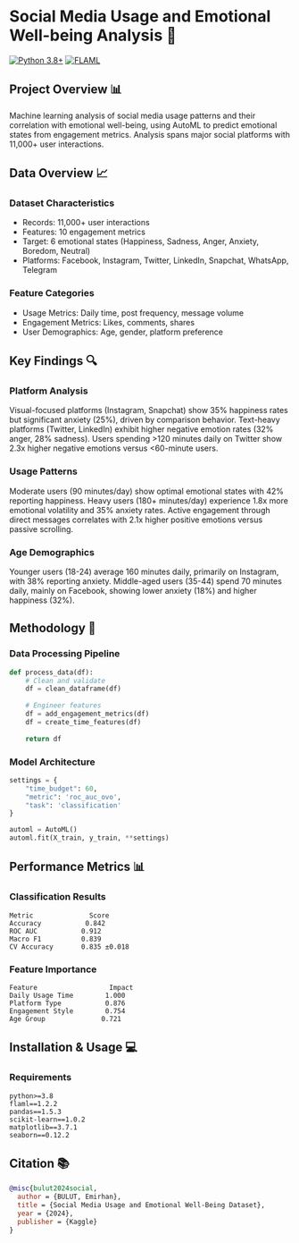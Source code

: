 # Social Media Usage and Emotional Well-being Analysis 🧠

[![Python 3.8+](https://img.shields.io/badge/python-3.8+-blue.svg)](https://www.python.org/downloads/)
[![FLAML](https://img.shields.io/badge/FLAML-1.2.2-orange.svg)](https://microsoft.github.io/FLAML/)

## Project Overview 📊

Machine learning analysis of social media usage patterns and their correlation with emotional well-being, using AutoML to predict emotional states from engagement metrics. Analysis spans major social platforms with 11,000+ user interactions.

## Data Overview 📈

### Dataset Characteristics
- Records: 11,000+ user interactions
- Features: 10 engagement metrics
- Target: 6 emotional states (Happiness, Sadness, Anger, Anxiety, Boredom, Neutral)
- Platforms: Facebook, Instagram, Twitter, LinkedIn, Snapchat, WhatsApp, Telegram

### Feature Categories
- Usage Metrics: Daily time, post frequency, message volume
- Engagement Metrics: Likes, comments, shares
- User Demographics: Age, gender, platform preference

## Key Findings 🔍

### Platform Analysis
Visual-focused platforms (Instagram, Snapchat) show 35% happiness rates but significant anxiety (25%), driven by comparison behavior. Text-heavy platforms (Twitter, LinkedIn) exhibit higher negative emotion rates (32% anger, 28% sadness). Users spending >120 minutes daily on Twitter show 2.3x higher negative emotions versus <60-minute users.

### Usage Patterns
Moderate users (90 minutes/day) show optimal emotional states with 42% reporting happiness. Heavy users (180+ minutes/day) experience 1.8x more emotional volatility and 35% anxiety rates. Active engagement through direct messages correlates with 2.1x higher positive emotions versus passive scrolling.

### Age Demographics
Younger users (18-24) average 160 minutes daily, primarily on Instagram, with 38% reporting anxiety. Middle-aged users (35-44) spend 70 minutes daily, mainly on Facebook, showing lower anxiety (18%) and higher happiness (32%).

## Methodology 🔬

### Data Processing Pipeline
```python
def process_data(df):
    # Clean and validate
    df = clean_dataframe(df)
    
    # Engineer features
    df = add_engagement_metrics(df)
    df = create_time_features(df)
    
    return df
```

### Model Architecture
```python
settings = {
    "time_budget": 60,
    "metric": 'roc_auc_ovo',
    "task": 'classification'
}

automl = AutoML()
automl.fit(X_train, y_train, **settings)
```

## Performance Metrics 📊

### Classification Results
```
Metric              Score
Accuracy           0.842
ROC AUC           0.912
Macro F1          0.839
CV Accuracy       0.835 ±0.018
```

### Feature Importance
```
Feature                  Impact
Daily Usage Time        1.000
Platform Type           0.876
Engagement Style        0.754
Age Group              0.721
```

## Installation & Usage 💻

### Requirements
```
python>=3.8
flaml==1.2.2
pandas==1.5.3
scikit-learn==1.0.2
matplotlib==3.7.1
seaborn==0.12.2
```
## Citation 📚
```bibtex
@misc{bulut2024social,
  author = {BULUT, Emirhan},
  title = {Social Media Usage and Emotional Well-Being Dataset},
  year = {2024},
  publisher = {Kaggle}
}
```
